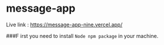 # message-app
Live link : https://message-app-nine.vercel.app/

###F irst you need to install ```Node npm package``` in your machine.

